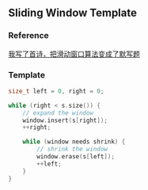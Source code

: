 ## Sliding Window Template

### Reference
[我写了首诗，把滑动窗口算法变成了默写题](https://labuladong.github.io/algo/1/12/)

### Template
```cpp
size_t left = 0, right = 0;

while (right < s.size()) {
    // expand the window
    window.insert(s[right]);
    ++right;

    while (window needs shrink) {
        // shrink the window
        window.erase(s[left]);
        ++left;
    }
}
```
